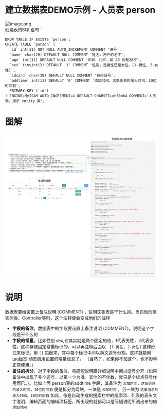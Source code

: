 # 建立数据表DEMO示例 - 人员表 person

![image.png](https://res.zvo.cn/writecode/wm_demo_table.png)   
创建表的SQL语句：  

````
DROP TABLE IF EXISTS `person`;
CREATE TABLE `person` (
  `id` int(11) NOT NULL AUTO_INCREMENT COMMENT '编号',
  `name` char(20) DEFAULT NULL COMMENT '姓名，用户的名字',
  `age` int(11) DEFAULT NULL COMMENT '年龄，几岁，如 28 则是28岁',
  `sex` tinyint(2) DEFAULT '1' COMMENT '性别，是男性还是女性。[1-男性, 2-女性]',
  `idcard` char(30) DEFAULT NULL COMMENT '身份证号',
  `addtime` int(11) DEFAULT '0' COMMENT '添加时间，这条信息的录入时间，10位时间戳',
  PRIMARY KEY (`id`)
) ENGINE=MyISAM AUTO_INCREMENT=4 DEFAULT CHARSET=utf8mb4 COMMENT='人员表，演示 entity 类';
````


# 图解
![image.png](images/database_table_line.png) 

# 说明
数据表要给设置上备注说明 (COMMENT) ，说明这张表是干什么的。当自动创建实体类、Controller等时，这个注释便会变成他们的注释


* **字段的备注**，数据表中的字段要设置上备注说明 (COMMENT)，说明这个字段是干什么的
* **字段的常量**，比如性别 sex,它其实就是两个固定的值，1代表男性，2代表女性，这种存储固定常量标识的，可以再注释后面以 ```` [1-男性, 2-女性]```` 这种形式来标记。用 ```` [] ```` 包起来，其中每个标记中间以英文逗号分割。这样就能用 [tag标签](tag.md) 动态调用设置的常量信息了。 （当然了，如果你不加这个，也不影响正常使用。）
* **备注的拆分**，对于字段的备注，将简短说明跟详细说明中间以逗号分开（如果备注中出现了多个逗号，以第一个为准，其他的不作数，就只是个标点符号作用而已。）。比如上面 person表的addtime 字段，其备注为 ```` 添加时间，这条信息的录入时间，10位时间戳 ```` 便是拆分为两块，一块是 ```` 添加时间 ```` ，另一块为 ```` 这条信息的录入时间，10位时间戳 ```` 如此，像是自动生成的搜索栏中的搜索项、列表的表头文字说明、编辑页面的编辑项标签，所出现的就都可以是简短说明所调出来的值 ```` 添加时间 ```` 
